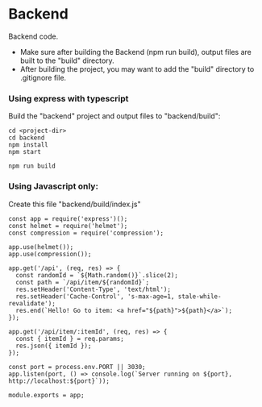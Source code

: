 # Backend

Backend code.
- Make sure after building the Backend (npm run build), output files are built to the "build" directory.
- After building the project, you may want to add the "build" directory to .gitignore file.

### Using express with typescript

Build the "backend" project and output files to "backend/build":
```
cd <project-dir>
cd backend
npm install
npm start

npm run build
```

### Using Javascript only:

Create this file "backend/build/index.js"
```
const app = require('express')();
const helmet = require('helmet');
const compression = require('compression');

app.use(helmet());
app.use(compression());

app.get('/api', (req, res) => {
  const randomId = `${Math.random()}`.slice(2);
  const path = `/api/item/${randomId}`;
  res.setHeader('Content-Type', 'text/html');
  res.setHeader('Cache-Control', 's-max-age=1, stale-while-revalidate');
  res.end(`Hello! Go to item: <a href="${path}">${path}</a>`);
});

app.get('/api/item/:itemId', (req, res) => {
  const { itemId } = req.params;
  res.json({ itemId });
});

const port = process.env.PORT || 3030;
app.listen(port, () => console.log(`Server running on ${port}, http://localhost:${port}`));

module.exports = app;
```
